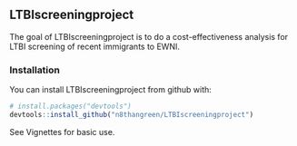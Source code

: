 ## LTBIscreeningproject

The goal of LTBIscreeningproject is to do a cost-effectiveness analysis for LTBI screening of recent immigrants to EWNI.

### Installation

You can install LTBIscreeningproject from github with:


``` r
# install.packages("devtools")
devtools::install_github("n8thangreen/LTBIscreeningproject")
```

See Vignettes for basic use.